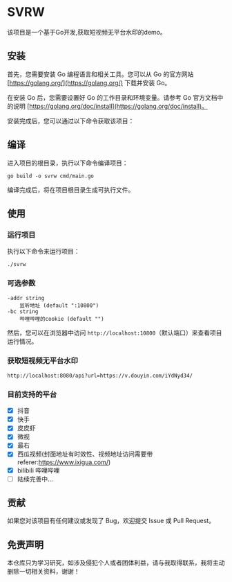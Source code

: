 # SVRW

该项目是一个基于Go开发,获取短视频无平台水印的demo。

## 安装

首先，您需要安装 Go 编程语言和相关工具。您可以从 Go 的官方网站 [https://golang.org/](https://golang.org/) 下载并安装 Go。

在安装 Go 后，您需要设置好 Go 的工作目录和环境变量。请参考 Go 官方文档中的说明 [https://golang.org/doc/install](https://golang.org/doc/install)。

安装完成后，您可以通过以下命令获取该项目：


## 编译

进入项目的根目录，执行以下命令编译项目：
```
go build -o svrw cmd/main.go
```

编译完成后，将在项目根目录生成可执行文件。

## 使用

### 运行项目

执行以下命令来运行项目：
```
./svrw
```
### 可选参数
```
-addr string
    监听地址 (default ":10800")
-bc string
    哔哩哔哩的cookie (default "")
```
然后，您可以在浏览器中访问 `http://localhost:10800`（默认端口）来查看项目运行情况。

### 获取短视频无平台水印
```
http://localhost:8080/api?url=https://v.douyin.com/iYdNyd34/
```

### 目前支持的平台
- [x] 抖音
- [x] 快手
- [x] 皮皮虾
- [x] 微视
- [x] 最右
- [x] 西瓜视频(封面地址有时效性、视频地址访问需要带referer:https://www.ixigua.com/)
- [x] bilibili 哔哩哔哩
- [ ] 陆续完善中...

## 贡献

如果您对该项目有任何建议或发现了 Bug，欢迎提交 Issue 或 Pull Request。

## 免责声明

本仓库只为学习研究，如涉及侵犯个人或者团体利益，请与我取得联系，我将主动删除一切相关资料，谢谢！

